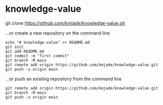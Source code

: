 # knowledge-value



git clone https://github.com/kmjade/knowledge-value.git

…or create a new repository on the command line
```git
echo "# knowledge-value" >> README.md
git init
git add README.md
git commit -m "first commit"
git branch -M main
git remote add origin https://github.com/kmjade/knowledge-value.git
git push -u origin main
```

…or push an existing repository from the command line
```git
git remote add origin https://github.com/kmjade/knowledge-value.git
git branch -M main
git push -u origin main
```
